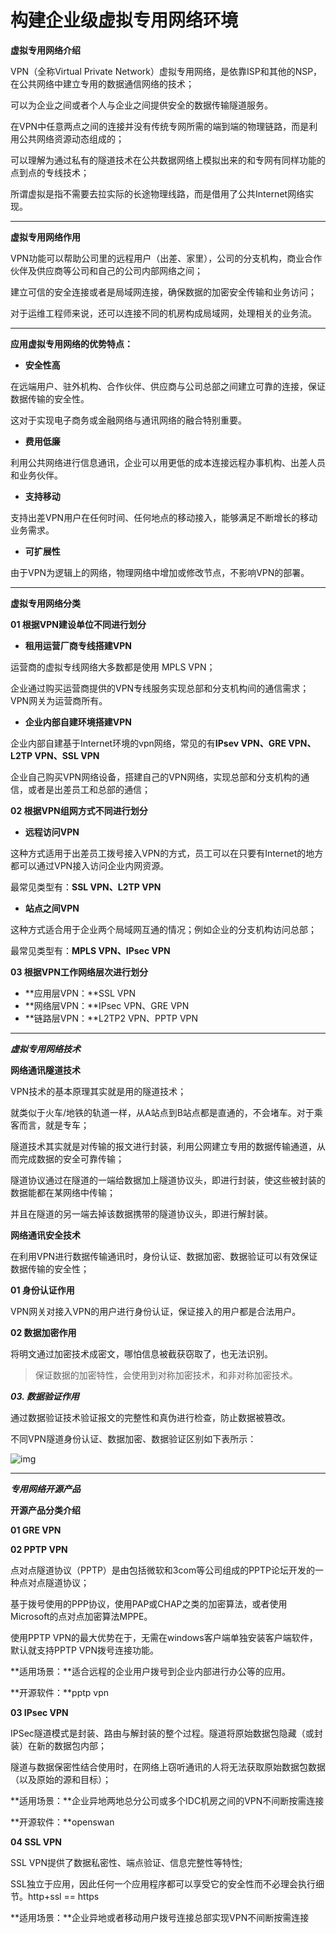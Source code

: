 # 构建企业级虚拟专用网络环境

**虚拟专用网络介绍**

VPN（全称Virtual Private Network）虚拟专用网络，是依靠ISP和其他的NSP，在公共网络中建立专用的数据通信网络的技术；

可以为企业之间或者个人与企业之间提供安全的数据传输隧道服务。

在VPN中任意两点之间的连接并没有传统专网所需的端到端的物理链路，而是利用公共网络资源动态组成的；

可以理解为通过私有的隧道技术在公共数据网络上模拟出来的和专网有同样功能的点到点的专线技术；

所谓虚拟是指不需要去拉实际的长途物理线路，而是借用了公共Internet网络实现。

------

**虚拟专用网络作用**

VPN功能可以帮助公司里的远程用户（出差、家里），公司的分支机构，商业合作伙伴及供应商等公司和自己的公司内部网络之间；

建立可信的安全连接或者是局域网连接，确保数据的加密安全传输和业务访问；

对于运维工程师来说，还可以连接不同的机房构成局域网，处理相关的业务流。

------

**应用虚拟专用网络的优势特点：**

- **安全性高**

在远端用户、驻外机构、合作伙伴、供应商与公司总部之间建立可靠的连接，保证数据传输的安全性。

这对于实现电子商务或金融网络与通讯网络的融合特别重要。

- **费用低廉**

利用公共网络进行信息通讯，企业可以用更低的成本连接远程办事机构、出差人员和业务伙伴。

- **支持移动**

支持出差VPN用户在任何时间、任何地点的移动接入，能够满足不断增长的移动业务需求。

- **可扩展性**

由于VPN为逻辑上的网络，物理网络中增加或修改节点，不影响VPN的部署。

------

**虚拟专用网络分类**

**01 根据VPN建设单位不同进行划分**

- **租用运营厂商专线搭建VPN**

运营商的虚拟专线网络大多数都是使用 MPLS VPN；

企业通过购买运营商提供的VPN专线服务实现总部和分支机构间的通信需求；VPN网关为运营商所有。

- **企业内部自建环境搭建VPN**

企业内部自建基于Internet环境的vpn网络，常见的有**IPsev VPN、GRE VPN、L2TP VPN、SSL VPN**

企业自己购买VPN网络设备，搭建自己的VPN网络，实现总部和分支机构的通信，或者是出差员工和总部的通信；



**02 根据VPN组网方式不同进行划分**

- **远程访问VPN**

这种方式适用于出差员工拨号接入VPN的方式，员工可以在只要有Internet的地方都可以通过VPN接入访问企业内网资源。

最常见类型有：**SSL VPN、L2TP VPN**

- **站点之间VPN**

这种方式适合用于企业两个局域网互通的情况；例如企业的分支机构访问总部；

最常见类型有：**MPLS VPN、IPsec VPN**

**03 根据VPN工作网络层次进行划分**

- **应用层VPN：**SSL VPN
- **网络层VPN：**IPsec VPN、GRE VPN
- **链路层VPN：**L2TP2 VPN、PPTP VPN

------

***虚拟专用网络技术***

**网络通讯隧道技术**

VPN技术的基本原理其实就是用的隧道技术；

就类似于火车/地铁的轨道一样，从A站点到B站点都是直通的，不会堵车。对于乘客而言，就是专车；

隧道技术其实就是对传输的报文进行封装，利用公网建立专用的数据传输通道，从而完成数据的安全可靠传输；

隧道协议通过在隧道的一端给数据加上隧道协议头，即进行封装，使这些被封装的数据能都在某网络中传输；

并且在隧道的另一端去掉该数据携带的隧道协议头，即进行解封装。

**网络通讯安全技术**

在利用VPN进行数据传输通讯时，身份认证、数据加密、数据验证可以有效保证数据传输的安全性；

**01 身份认证作用**

VPN网关对接入VPN的用户进行身份认证，保证接入的用户都是合法用户。

**02 数据加密作用**

将明文通过加密技术成密文，哪怕信息被截获窃取了，也无法识别。

> 保证数据的加密特性，会使用到对称加密技术，和非对称加密技术。

***03. 数据验证作用***

通过数据验证技术验证报文的完整性和真伪进行检查，防止数据被篡改。

不同VPN隧道身份认证、数据加密、数据验证区别如下表所示：

![img](D:\jxy321.github.io\docs\assets\img\v2-4d1abc4b1dea4f39d3f40b588c4e7458_720w.webp)

------

***专用网络开源产品***

**开源产品分类介绍**

**01 GRE VPN**



**02 PPTP VPN**

点对点隧道协议（PPTP）是由包括微软和3com等公司组成的PPTP论坛开发的一种点对点隧道协议；

基于拨号使用的PPP协议，使用PAP或CHAP之类的加密算法，或者使用Microsoft的点对点加密算法MPPE。

使用PPTP VPN的最大优势在于，无需在windows客户端单独安装客户端软件，默认就支持PPTP VPN拨号连接功能。

**适用场景：**适合远程的企业用户拨号到企业内部进行办公等的应用。

**开源软件：**pptp vpn

**03 IPsec VPN**

IPSec隧道模式是封装、路由与解封装的整个过程。隧道将原始数据包隐藏（或封装）在新的数据包内部；

隧道与数据保密性结合使用时，在网络上窃听通讯的人将无法获取原始数据包数据（以及原始的源和目标）；

**适用场景：**企业异地两地总分公司或多个IDC机房之间的VPN不间断按需连接

**开源软件：**openswan

**04 SSL VPN**

SSL VPN提供了数据私密性、端点验证、信息完整性等特性;

SSL独立于应用，因此任何一个应用程序都可以享受它的安全性而不必理会执行细节。http+ssl == https

**适用场景：**企业异地或者移动用户拨号连接总部实现VPN不间断按需连接